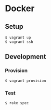 # Docker

## Setup

```shell
$ vagrant up
$ vagrant ssh
```

## Development

### Provision

```shell
$ vagrant provision
```

### Test

```shell
$ rake spec
```

